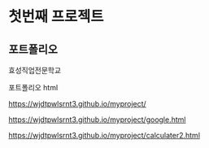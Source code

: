 # 첫번째 프로젝트

## 포트폴리오

효성직업전문학교

포트폴리오
html

https://wjdtpwlsrnt3.github.io/myproject/


https://wjdtpwlsrnt3.github.io/myproject/google.html


https://wjdtpwlsrnt3.github.io/myproject/calculater2.html
